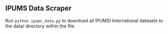 ## IPUMS Data Scraper
Run 
```python ipums_data.py```
to download all IPUMSI International datasets to the data/ directory within the file. 